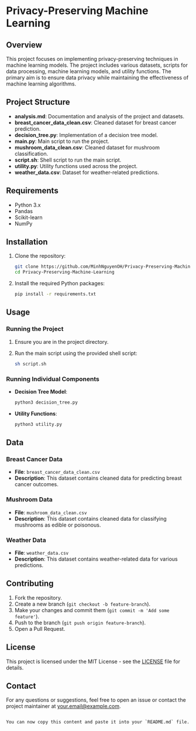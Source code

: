 # Privacy-Preserving Machine Learning

## Overview

This project focuses on implementing privacy-preserving techniques in machine learning models. The project includes various datasets, scripts for data processing, machine learning models, and utility functions. The primary aim is to ensure data privacy while maintaining the effectiveness of machine learning algorithms.

## Project Structure

- **analysis.md**: Documentation and analysis of the project and datasets.
- **breast_cancer_data_clean.csv**: Cleaned dataset for breast cancer prediction.
- **decision_tree.py**: Implementation of a decision tree model.
- **main.py**: Main script to run the project.
- **mushroom_data_clean.csv**: Cleaned dataset for mushroom classification.
- **script.sh**: Shell script to run the main script.
- **utility.py**: Utility functions used across the project.
- **weather_data.csv**: Dataset for weather-related predictions.

## Requirements

- Python 3.x
- Pandas
- Scikit-learn
- NumPy

## Installation

1. Clone the repository:

   ```sh
   git clone https://github.com/MinhNguyenOH/Privacy-Preserving-Machine-Learning.git
   cd Privacy-Preserving-Machine-Learning
   ```

2. Install the required Python packages:

   ```sh
   pip install -r requirements.txt
   ```

## Usage

### Running the Project

1. Ensure you are in the project directory.
2. Run the main script using the provided shell script:

   ```sh
   sh script.sh
   ```

### Running Individual Components

- **Decision Tree Model**:

  ```sh
  python3 decision_tree.py
  ```

- **Utility Functions**:

  ```sh
  python3 utility.py
  ```

## Data

### Breast Cancer Data

- **File**: `breast_cancer_data_clean.csv`
- **Description**: This dataset contains cleaned data for predicting breast cancer outcomes.

### Mushroom Data

- **File**: `mushroom_data_clean.csv`
- **Description**: This dataset contains cleaned data for classifying mushrooms as edible or poisonous.

### Weather Data

- **File**: `weather_data.csv`
- **Description**: This dataset contains weather-related data for various predictions.

## Contributing

1. Fork the repository.
2. Create a new branch (`git checkout -b feature-branch`).
3. Make your changes and commit them (`git commit -m 'Add some feature'`).
4. Push to the branch (`git push origin feature-branch`).
5. Open a Pull Request.

## License

This project is licensed under the MIT License - see the [LICENSE](LICENSE) file for details.

## Contact

For any questions or suggestions, feel free to open an issue or contact the project maintainer at [your.email@example.com](mailto:your.email@example.com).
```

You can now copy this content and paste it into your `README.md` file.
